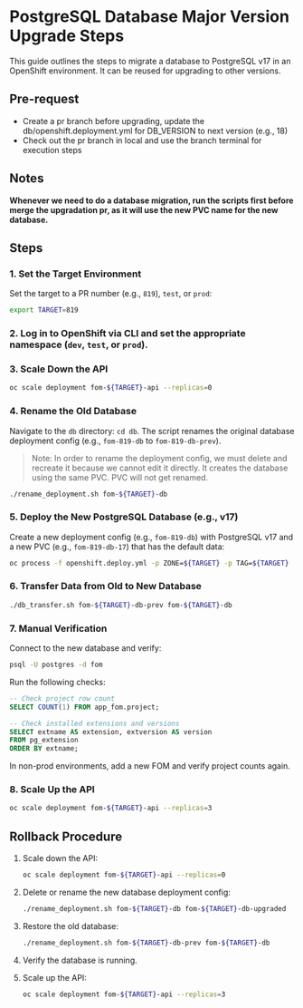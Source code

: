 # PostgreSQL Database Major Version Upgrade Steps

This guide outlines the steps to migrate a database to PostgreSQL v17 in an OpenShift environment. It can be reused for upgrading to other versions.

## Pre-request
- Create a pr branch before upgrading, update the db/openshift.deployment.yml for DB_VERSION to next version (e.g., 18)
- Check out the pr branch in local and use the branch terminal for execution steps

## Notes
**Whenever we need to do a database migration, run the scripts first before merge the upgradation pr, as it will use the new PVC name for the new database.**

## Steps

### 1. Set the Target Environment

Set the target to a PR number (e.g., `819`), `test`, or `prod`:

```bash
export TARGET=819
```

### 2. Log in to OpenShift via CLI and set the appropriate namespace (`dev`, `test`, or `prod`).

### 3. Scale Down the API

```bash
oc scale deployment fom-${TARGET}-api --replicas=0
```

### 4. Rename the Old Database

Navigate to the `db` directory: `cd db`. The script renames the original database deployment config (e.g., `fom-819-db` to `fom-819-db-prev`). 

> Note: In order to rename the deployment config, we must delete and recreate it because we cannot edit it directly. It creates the database using the same PVC. PVC will not get renamed.

```bash
./rename_deployment.sh fom-${TARGET}-db
```

### 5. Deploy the New PostgreSQL Database (e.g., v17)

Create a new deployment config (e.g., `fom-819-db`) with PostgreSQL v17 and a new PVC (e.g., `fom-819-db-17`) that has the default data:

```bash
oc process -f openshift.deploy.yml -p ZONE=${TARGET} -p TAG=${TARGET} | oc apply -f -
```

### 6. Transfer Data from Old to New Database

```bash
./db_transfer.sh fom-${TARGET}-db-prev fom-${TARGET}-db
```

### 7. Manual Verification

Connect to the new database and verify:

```bash
psql -U postgres -d fom
```

Run the following checks:

```sql
-- Check project row count
SELECT COUNT(1) FROM app_fom.project;

-- Check installed extensions and versions
SELECT extname AS extension, extversion AS version
FROM pg_extension
ORDER BY extname;
```

In non-prod environments, add a new FOM and verify project counts again.

### 8. Scale Up the API

```bash
oc scale deployment fom-${TARGET}-api --replicas=3
```

## Rollback Procedure

1. Scale down the API:

    ```bash
    oc scale deployment fom-${TARGET}-api --replicas=0
    ```

2. Delete or rename the new database deployment config:

    ```bash
    ./rename_deployment.sh fom-${TARGET}-db fom-${TARGET}-db-upgraded
    ```

3. Restore the old database:

    ```bash
    ./rename_deployment.sh fom-${TARGET}-db-prev fom-${TARGET}-db
    ```

4. Verify the database is running.

5. Scale up the API:

    ```bash
    oc scale deployment fom-${TARGET}-api --replicas=3
    ```




